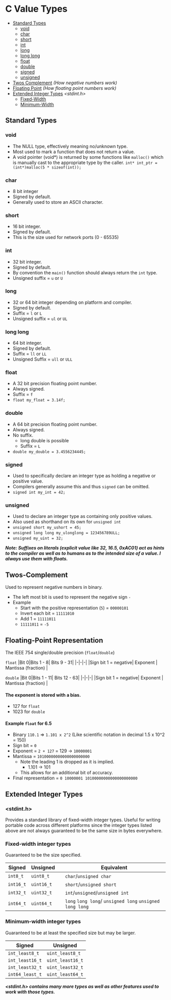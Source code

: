 # C Value Types
- [Standard Types](#standard-types)
    - [void](#void)
    - [char](#char)
    - [short](#short)
    - [int](#int)
    - [long](#long)
    - [long long](#long-long)
    - [float](#float)
    - [double](#double)
    - [signed](#signed)
    - [unsigned](#unsigned)
- [Twos Complement](#twos-complement) *(How negative numbers work)*
- [Floating Point](#floating-point-representation) *(How floating point numbers work)*
- [Extended Integer Types](#extended-integer-types) *<stdint.h>*
    - [Fixed-Width](#fixed-width-integer-types)
    - [Minimum-Width](#minimum-width-integer-types)
## Standard Types
### void
- The NULL type, effectively meaning no/unknown type.
- Most used to mark a function that does not return a value.
- A void pointer (void*) is returned by some functions like `malloc()` which is manually cast to the appropriate type by the caller. `int* int_ptr = (int*)malloc(5 * sizeof(int));`
### char
- 8 bit integer
- Signed by default.
- Generally used to store an ASCII character.
### short
- 16 bit integer.
- Signed by default.
- This is the size used for network ports (0 - 65535)
### int
- 32 bit integer.
- Signed by default.
- By convention the `main()` function should always return the `int` type.
- Unsigned suffix = `u` or `U`
### long
- 32 or 64 bit integer depending on platform and compiler.
- Signed by default.
- Suffix = `l` or `L`
- Unsigned suffix = `ul` or `UL`
### long long
- 64 bit integer.
- Signed by default.
- Suffix = `ll` or `LL`
- Unsigned Suffix = `ull` or `ULL`
### float
- A 32 bit precision floating point number.
- Always signed.
- Suffix = `f`
- `float my_float = 3.14f;`
### double
- A 64 bit precision floating point number.
- Always signed.
- No suffix.
    - long double is possible
    - Suffix = `L`
- `double my_double = 3.4556234445;`
### signed
- Used to specifically declare an integer type as holding a negative or positive value.
- Compilers generally assume this and thus `signed` can be omitted.
- `signed int my_int = 42;`
### unsigned
- Used to declare an integer type as containing only positive values.
- Also used as shorthand on its own for `unsigned int`
- `unsigned short my_ushort = 45;`
- `unsigned long long my_ulonglong = 123456789ULL;`
- `unsigned my_uint = 32;`

***Note: Suffixes on literals (explicit value like 32, 16.5, 0xAC01) act as hints to the compiler as well as to humans as to the intended size of a value. I always use them with floats.***

## Twos-Complement
Used to represent negative numbers in binary.
- The left most bit is used to represent the negative sign `-`
- Example
    - Start with the positive representation (`5`) = `00000101`
    - Invert each bit                            = `11111010`
    - Add 1                                      = `11111011`
    - `11111011` = `-5`

## Floating-Point Representation
The IEEE 754 single/double precision (`float`/`double`)

`float`
|Bit 0|Bits 1 - 8| Bits 9 - 31|
|-|-|-|
|Sign bit 1 = negative| Exponent | Mantissa (fraction) |

`double`
|Bit 0|Bits 1 - 11| Bits 12 - 63|
|-|-|-|
|Sign bit 1 = negative| Exponent | Mantissa (fraction) |

#### The **exponent** is stored with a bias.
- 127 for `float`
- 1023 for `double`

#### Example `float` for 6.5
- Binary `110.1` => `1.101 x 2^2` (Like scientific notation in decimal 1.5 x 10^2 = 150)
- Sign bit = `0`
- Exponent = `2 + 127` = 129 -> `10000001`
- Mantissa = `10100000000000000000000`
    - Note the leading 1 is dropped as it is implied.
        - 1.101 -> 101
    - This allows for an additional bit of accuracy.
- Final representation = `0 10000001 10100000000000000000000`



## Extended Integer Types
### <stdint.h>
Provides a standard library of fixed-width integer types. Useful for writing portable code across different platforms since the integer types listed above are not always guaranteed to be the same size in bytes everywhere.

### Fixed-width integer types
Guaranteed to be the size specified.

| Signed | Unsigned | | Equivalent |
|-|-|-|-|
| `int8_t` | `uint8_t` | | `char`/`unsigned char` |
| `int16_t` | `uint16_t` | | `short`/`unsigned short` |
| `int32_t` | `uint32_t` | | `int`/`unsigned`/`unsigned int` |
| `int64_t` | `uint64_t` | | `long` `long long`/ `unsigned long` `unsigned long long` |

### Minimum-width integer types
Guaranteed to be at least the specified size but may be larger.

| Signed | Unsigned | 
|-|-|
| `int_least8_t` | `uint_least8_t` | 
| `int_least16_t` | `uint_least16_t` | 
| `int_least32_t` | `uint_least32_t` | 
| `int64_least_t` | `uint_least64_t` | 

***<stdint.h> contains many more types as well as other features used to work with those types.***
